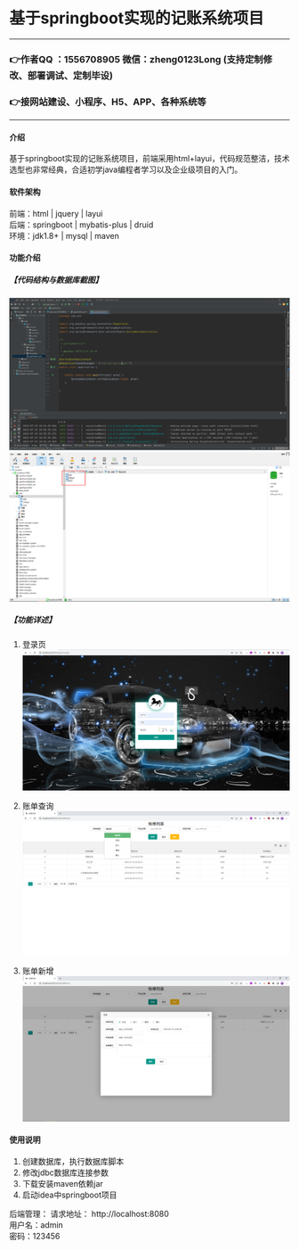 # 基于springboot实现的记账系统项目

---
### 👉作者QQ ：1556708905 微信：zheng0123Long (支持定制修改、部署调试、定制毕设)

### 👉接网站建设、小程序、H5、APP、各种系统等

---

#### 介绍
基于springboot实现的记账系统项目，前端采用html+layui，代码规范整洁，技术选型也非常经典，合适初学java编程者学习以及企业级项目的入门。


#### 软件架构
前端：html | jquery | layui  
后端：springboot | mybatis-plus | druid  
环境：jdk1.8+ | mysql | maven          


#### 功能介绍
##### 【代码结构与数据库截图】
![输入图片说明](images/00.%20代码.jpg)  
![输入图片说明](images/00.%20数据库.jpg)  

##### 【功能详述】 
  01. 登录页
![输入图片说明](images/01.%20登录页.jpg) 
  
  02. 账单查询
![输入图片说明](images/02.%20账单查询.jpg)  
  
  03. 账单新增
![输入图片说明](images/03.%20账单新增.jpg)


#### 使用说明
1. 创建数据库，执行数据库脚本  
2. 修改jdbc数据库连接参数  
3. 下载安装maven依赖jar  
4. 启动idea中springboot项目   


后端管理： 
    请求地址： http://localhost:8080      
    用户名：admin    
    密码：123456      